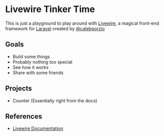 # Livewire Tinker Time
This is just a playground to play around with [Livewire](https://github.com/calebporzio/livewire), a magical front-end framework for [Laravel](https://github.com/laravel/laravel) created by [@calebporzio](https://github.com/calebporzio)

## Goals
- Build some things
- Probably nothing too special
- See how it works
- Share with some friends

## Projects
- Counter (Essentially right from the docs)

## References
- [Livewire Documentation](https://livewire-framework.com/docs/quickstart/) 

